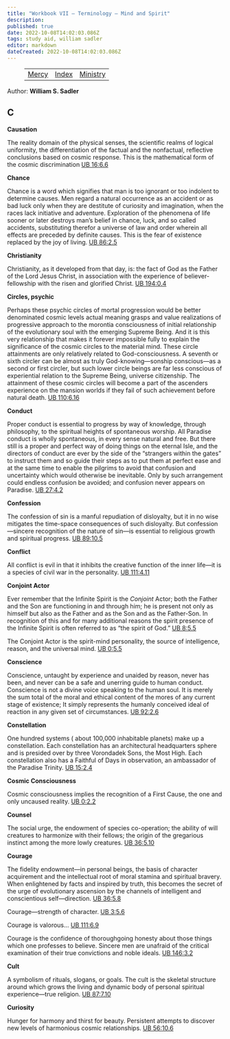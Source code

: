 ```yaml
---
title: "Workbook VII — Terminology — Mind and Spirit"
description: 
published: true
date: 2022-10-08T14:02:03.086Z
tags: study aid, william sadler
editor: markdown
dateCreated: 2022-10-08T14:02:03.086Z
---
```


<figure class="table chapter-navigator">
	<table>
		<tbody>
		<tr>
			<td><a href="/en/William_S_Sadler/Workbook_7_Terminology/Mercy">Mercy</a></td>
			<td><a href="/en/William_S_Sadler/Workbook_7_Terminology/Index">Index</a></td>
			<td><a href="/en/William_S_Sadler/Workbook_7_Terminology/Ministry">Ministry</a></td>
		</tr>
		</tbody>
	</table>
</figure>

Author: **William S. Sadler**


## C

**Causation**  
  

The reality domain of the physical senses, the scientific realms of logical uniformity, the differentiation of the factual and the nonfactual, reflective conclusions based on cosmic response. This is the mathematical form of the cosmic discrimination [UB 16:6.6](/en/The_Urantia_Book/16#p6_6)  
  

**Chance**  
  

Chance is a word which signifies that man is too ignorant or too indolent to determine causes. Men regard a natural occurrence as an accident or as bad luck only when they are destitute of curiosity and imagination, when the races lack initiative and adventure. Exploration of the phenomena of life sooner or later destroys man’s belief in chance, luck, and so called accidents, substituting therefor a universe of law and order wherein all effects are preceded by definite causes. This is the fear of existence replaced by the joy of living. [UB 86:2.5](/en/The_Urantia_Book/86#p2_5)  
  

**Christianity**  
  

Christianity, as it developed from that day, is: the fact of God as the Father of the Lord Jesus Christ, in association with the experience of believer-fellowship with the risen and glorified Christ. [UB 194:0.4](/en/The_Urantia_Book/194#p0_4)  
  

**Circles, psychic**  
  

Perhaps these psychic circles of mortal progression would be better denominated cosmic levels actual meaning grasps and value realizations of progressive approach to the morontia consciousness of initial relationship of the evolutionary soul with the emerging Supreme Being. And it is this very relationship that makes it forever impossible fully to explain the significance of the cosmic circles to the material mind. These circle attainments are only relatively related to God-consciousness. A seventh or sixth circler can be almost as truly God-knowing—sonship conscious—as a second or first circler, but such lower circle beings are far less conscious of experiential relation to the Supreme Being, universe citizenship. The attainment of these cosmic circles will become a part of the ascenders experience on the mansion worlds if they fail of such achievement before natural death. [UB 110:6.16](/en/The_Urantia_Book/110#p6_16)  
  

**Conduct**  
  

Proper conduct is essential to progress by way of knowledge, through philosophy, to the spiritual heights of spontaneous worship. All Paradise conduct is wholly spontaneous, in every sense natural and free. But there still is a proper and perfect way of doing things on the eternal Isle, and the directors of conduct are ever by the side of the “strangers within the gates” to instruct them and so guide their steps as to put them at perfect ease and at the same time to enable the pilgrims to avoid that confusion and uncertainty which would otherwise be inevitable. Only by such arrangement could endless confusion be avoided; and confusion never appears on Paradise. [UB 27:4.2](/en/The_Urantia_Book/27#p4_2)  
  

**Confession**  
  

The confession of sin is a manful repudiation of disloyalty, but it in no wise mitigates the time-space consequences of such disloyalty. But confession—sincere recognition of the nature of sin—is essential to religious growth and spiritual progress. [UB 89:10.5](/en/The_Urantia_Book/89#p10_5)  
  

**Conflict**  
  

All conflict is evil in that it inhibits the creative function of the inner life—it is a species of civil war in the personality. [UB 111:4.11](/en/The_Urantia_Book/111#p4_11)  
  

**Conjoint Actor**  
  

Ever remember that the Infinite Spirit is the _Conjoint_ Actor; both the Father and the Son are functioning in and through him; he is present not only as himself but also as the Father and as the Son and as the Father-Son. In recognition of this and for many additional reasons the spirit presence of the Infinite Spirit is often referred to as “the spirit of God.” [UB 8:5.5](/en/The_Urantia_Book/8#p5_5)  
  
The Conjoint Actor is the spirit-mind personality, the source of intelligence, reason, and the universal mind. [UB 0:5.5](/en/The_Urantia_Book/0#p5_5)  
  

**Conscience**  
  

Conscience, untaught by experience and unaided by reason, never has been, and never can be a safe and unerring guide to human conduct. Conscience is not a divine voice speaking to the human soul. It is merely the sum total of the moral and ethical content of the mores of any current stage of existence; It simply represents the humanly conceived ideal of reaction in any given set of circumstances. [UB 92:2.6](/en/The_Urantia_Book/92#p2_6)  
  

**Constellation**  
  

One hundred systems ( about 100,000 inhabitable planets) make up a constellation. Each constellation has an architectural headquarters sphere and is presided over by three Vorondadek Sons, the Most High. Each constellation also has a Faithful of Days in observation, an ambassador of the Paradise Trinity. [UB 15:2.4](/en/The_Urantia_Book/15#p2_4)  
  

**Cosmic Consciousness**  
  

Cosmic consciousness implies the recognition of a First Cause, the one and only uncaused reality. [UB 0:2.2](/en/The_Urantia_Book/0#p2_2)  
  

**Counsel**  
  

The social urge, the endowment of species co-operation; the ability of will creatures to harmonize with their fellows; the origin of the gregarious instinct among the more lowly creatures. [UB 36:5.10](/en/The_Urantia_Book/36#p5_10)  
  

**Courage**  
  

The fidelity endowment—in personal beings, the basis of character acquirement and the intellectual root of moral stamina and spiritual bravery. When enlightened by facts and inspired by truth, this becomes the secret of the urge of evolutionary ascension by the channels of intelligent and conscientious self—direction. [UB 36:5.8](/en/The_Urantia_Book/36#p5_8)  
  
Courage—strength of character. [UB 3:5.6](/en/The_Urantia_Book/3#p5_6)  
  
Courage is valorous... [UB 111:6.9](/en/The_Urantia_Book/111#p6_9)  
  
Courage is the confidence of thoroughgoing honesty about those things which one professes to believe. Sincere men are unafraid of the critical examination of their true convictions and noble ideals. [UB 146:3.2](/en/The_Urantia_Book/146#p3_2)  
  

**Cult**  
  

A symbolism of rituals, slogans, or goals. The cult is the skeletal structure around which grows the living and dynamic body of personal spiritual experience—true religion. [UB 87:7.10](/en/The_Urantia_Book/87#p7_10)  
  

**Curiosity**  
  

Hunger for harmony and thirst for beauty. Persistent attempts to discover new levels of harmonious cosmic relationships. [UB 56:10.6](/en/The_Urantia_Book/56#p10_6)


<br>

